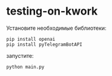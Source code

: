 # testing-on-kwork
Установите необходимые библиотеки:
```
pip install openai
pip install pyTelegramBotAPI
```
запустите:

```
python main.py
```